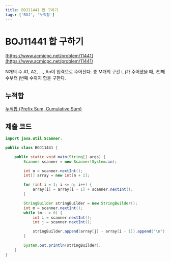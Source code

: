 ```yaml
---
title: BOJ11441 합 구하기
tags: ['BOJ', '누적합']
---
```


# BOJ11441 합 구하기

[https://www.acmicpc.net/problem/11441](https://www.acmicpc.net/problem/11441)

N개의 수 A1, A2, ..., An이 입력으로 주어진다. 총 M개의 구간 i, j가 주어졌을 때, i번째 수부터 j번째 수까지 합을 구한다.

## 누적합

[누적합 (Prefix Sum, Cumulative Sum)](https://hyeonic.github.io/problem-solving/algorithm/누적합.html)

## 제출 코드

```java
import java.util.Scanner;

public class BOJ11441 {

    public static void main(String[] args) {
        Scanner scanner = new Scanner(System.in);

        int n = scanner.nextInt();
        int[] array = new int[n + 1];

        for (int i = 1; i <= n; i++) {
            array[i] = array[i - 1] + scanner.nextInt();
        }

        StringBuilder stringBuilder = new StringBuilder();
        int m = scanner.nextInt();
        while (m-- > 0) {
            int i = scanner.nextInt();
            int j = scanner.nextInt();

            stringBuilder.append(array[j] - array[i - 1]).append("\n");
        }

        System.out.println(stringBuilder);
    }
}
```

<TagLinks />